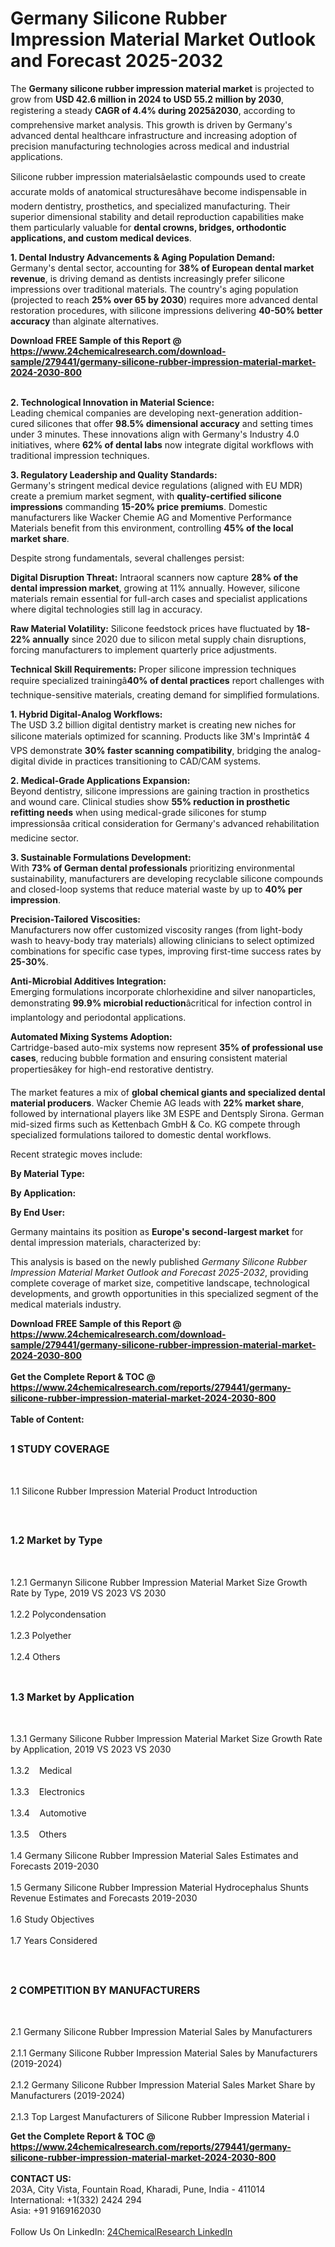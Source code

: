 <h1>Germany Silicone Rubber Impression Material Market Outlook and Forecast 2025-2032</h1><p>The <strong>Germany silicone rubber impression material market</strong> is projected to grow from <strong>USD 42.6 million in 2024 to USD 55.2 million by 2030</strong>, registering a steady <strong>CAGR of 4.4% during 2025â2030</strong>, according to comprehensive market analysis. This growth is driven by Germany's advanced dental healthcare infrastructure and increasing adoption of precision manufacturing technologies across medical and industrial applications.</p><p>Silicone rubber impression materialsâelastic compounds used to create accurate molds of anatomical structuresâhave become indispensable in modern dentistry, prosthetics, and specialized manufacturing. Their superior dimensional stability and detail reproduction capabilities make them particularly valuable for <strong>dental crowns, bridges, orthodontic applications, and custom medical devices</strong>.</p><p><strong>1. Dental Industry Advancements &amp; Aging Population Demand:</strong><br>
Germany's dental sector, accounting for <strong>38% of European dental market revenue</strong>, is driving demand as dentists increasingly prefer silicone impressions over traditional materials. The country's aging population (projected to reach <strong>25% over 65 by 2030</strong>) requires more advanced dental restoration procedures, with silicone impressions delivering <strong>40-50% better accuracy</strong> than alginate alternatives.</p><div><b>Download FREE Sample of this Report @ 
            <a href="https://www.24chemicalresearch.com/download-sample/279441/germany-silicone-rubber-impression-material-market-2024-2030-800">
            https://www.24chemicalresearch.com/download-sample/279441/germany-silicone-rubber-impression-material-market-2024-2030-800</a></b></div><br><p><strong>2. Technological Innovation in Material Science:</strong><br>
Leading chemical companies are developing next-generation addition-cured silicones that offer <strong>98.5% dimensional accuracy</strong> and setting times under 3 minutes. These innovations align with Germany's Industry 4.0 initiatives, where <strong>62% of dental labs</strong> now integrate digital workflows with traditional impression techniques.</p><p><strong>3. Regulatory Leadership and Quality Standards:</strong><br>
Germany's stringent medical device regulations (aligned with EU MDR) create a premium market segment, with <strong>quality-certified silicone impressions</strong> commanding <strong>15-20% price premiums</strong>. Domestic manufacturers like Wacker Chemie AG and Momentive Performance Materials benefit from this environment, controlling <strong>45% of the local market share</strong>.</p><p>Despite strong fundamentals, several challenges persist:</p><p><strong>Digital Disruption Threat:</strong> Intraoral scanners now capture <strong>28% of the dental impression market</strong>, growing at 11% annually. However, silicone materials remain essential for full-arch cases and specialist applications where digital technologies still lag in accuracy.</p><p><strong>Raw Material Volatility:</strong> Silicone feedstock prices have fluctuated by <strong>18-22% annually</strong> since 2020 due to silicon metal supply chain disruptions, forcing manufacturers to implement quarterly price adjustments.</p><p><strong>Technical Skill Requirements:</strong> Proper silicone impression techniques require specialized trainingâ<strong>40% of dental practices</strong> report challenges with technique-sensitive materials, creating demand for simplified formulations.</p><p><strong>1. Hybrid Digital-Analog Workflows:</strong><br>
The USD 3.2 billion digital dentistry market is creating new niches for silicone materials optimized for scanning. Products like 3M's Imprintâ¢ 4 VPS demonstrate <strong>30% faster scanning compatibility</strong>, bridging the analog-digital divide in practices transitioning to CAD/CAM systems.</p><p><strong>2. Medical-Grade Applications Expansion:</strong><br>
Beyond dentistry, silicone impressions are gaining traction in prosthetics and wound care. Clinical studies show <strong>55% reduction in prosthetic refitting needs</strong> when using medical-grade silicones for stump impressionsâa critical consideration for Germany's advanced rehabilitation medicine sector.</p><p><strong>3. Sustainable Formulations Development:</strong><br>
With <strong>73% of German dental professionals</strong> prioritizing environmental sustainability, manufacturers are developing recyclable silicone compounds and closed-loop systems that reduce material waste by up to <strong>40% per impression</strong>.</p><p><strong>Precision-Tailored Viscosities:</strong><br>
	Manufacturers now offer customized viscosity ranges (from light-body wash to heavy-body tray materials) allowing clinicians to select optimized combinations for specific case types, improving first-time success rates by <strong>25-30%</strong>.</p><p><strong>Anti-Microbial Additives Integration:</strong><br>
	Emerging formulations incorporate chlorhexidine and silver nanoparticles, demonstrating <strong>99.9% microbial reduction</strong>âcritical for infection control in implantology and periodontal applications.</p><p><strong>Automated Mixing Systems Adoption:</strong><br>
	Cartridge-based auto-mix systems now represent <strong>35% of professional use cases</strong>, reducing bubble formation and ensuring consistent material propertiesâkey for high-end restorative dentistry.</p><p>The market features a mix of <strong>global chemical giants and specialized dental material producers</strong>. Wacker Chemie AG leads with <strong>22% market share</strong>, followed by international players like 3M ESPE and Dentsply Sirona. German mid-sized firms such as Kettenbach GmbH &amp; Co. KG compete through specialized formulations tailored to domestic dental workflows.</p><p>Recent strategic moves include:</p><p><strong>By Material Type:</strong></p><p><strong>By Application:</strong></p><p><strong>By End User:</strong></p><p>Germany maintains its position as <strong>Europe's second-largest market</strong> for dental impression materials, characterized by:</p><p>This analysis is based on the newly published <em>Germany Silicone Rubber Impression Material Market Outlook and Forecast 2025-2032</em>, providing complete coverage of market size, competitive landscape, technological developments, and growth opportunities in this specialized segment of the medical materials industry.</p><div><b>Download FREE Sample of this Report @ 
            <a href="https://www.24chemicalresearch.com/download-sample/279441/germany-silicone-rubber-impression-material-market-2024-2030-800">
            https://www.24chemicalresearch.com/download-sample/279441/germany-silicone-rubber-impression-material-market-2024-2030-800</a></b></div><br><div><b>Get the Complete Report & TOC @ 
            <a href="https://www.24chemicalresearch.com/reports/279441/germany-silicone-rubber-impression-material-market-2024-2030-800">
            https://www.24chemicalresearch.com/reports/279441/germany-silicone-rubber-impression-material-market-2024-2030-800</a></b></div><br>
            <b>Table of Content:</b><p><h2><span style="font-size:16px"><strong>1 STUDY COVERAGE</strong></span></h2><br />
<p>1.1 Silicone Rubber Impression Material Product Introduction</p><br />
<h2><span style="font-size:16px"><strong>1.2 Market by Type</strong></span></h2><br />
<p>1.2.1 Germanyn Silicone Rubber Impression Material Market Size Growth Rate by Type, 2019 VS 2023 VS 2030<br /><br />
1.2.2 Polycondensation&nbsp;&nbsp; &nbsp;<br /><br />
1.2.3 Polyether<br /><br />
1.2.4 Others<br /><br />
<h2><span style="font-size:16px"><strong>1.3 Market by Application</strong></span></h2><br />
<p>1.3.1 Germany Silicone Rubber Impression Material Market Size Growth Rate by Application, 2019 VS 2023 VS 2030<br /><br />
1.3.2&nbsp;&nbsp; &nbsp;Medical<br /><br />
1.3.3&nbsp;&nbsp; &nbsp;Electronics<br /><br />
1.3.4&nbsp;&nbsp; &nbsp;Automotive<br /><br />
1.3.5&nbsp;&nbsp; &nbsp;Others<br /><br />
1.4 Germany Silicone Rubber Impression Material Sales Estimates and Forecasts 2019-2030<br /><br />
1.5 Germany Silicone Rubber Impression Material Hydrocephalus Shunts Revenue Estimates and Forecasts 2019-2030<br /><br />
1.6 Study Objectives<br /><br />
1.7 Years Considered</p><br />
<h2><span style="font-size:16px"><strong>2 COMPETITION BY MANUFACTURERS</strong></span></h2><br />
<p>2.1 Germany Silicone Rubber Impression Material Sales by Manufacturers<br /><br />
2.1.1 Germany Silicone Rubber Impression Material Sales by Manufacturers (2019-2024)<br /><br />
2.1.2 Germany Silicone Rubber Impression Material Sales Market Share by Manufacturers (2019-2024)<br /><br />
2.1.3 Top Largest Manufacturers of Silicone Rubber Impression Material i</p><div><b>Get the Complete Report & TOC @ 
            <a href="https://www.24chemicalresearch.com/reports/279441/germany-silicone-rubber-impression-material-market-2024-2030-800">
            https://www.24chemicalresearch.com/reports/279441/germany-silicone-rubber-impression-material-market-2024-2030-800</a></b></div><br><b>CONTACT US:</b><br>
            203A, City Vista, Fountain Road, Kharadi, Pune, India - 411014<br>
            International: +1(332) 2424 294<br>
            Asia: +91 9169162030 <br><br>
            Follow Us On LinkedIn: <a href="https://www.linkedin.com/company/24chemicalresearch/">24ChemicalResearch LinkedIn</a>
